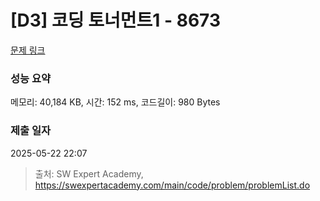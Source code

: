 # [D3] 코딩 토너먼트1 - 8673 

[문제 링크](https://swexpertacademy.com/main/code/problem/problemDetail.do?contestProbId=AW2Jldrqlo4DFASu) 

### 성능 요약

메모리: 40,184 KB, 시간: 152 ms, 코드길이: 980 Bytes

### 제출 일자

2025-05-22 22:07



> 출처: SW Expert Academy, https://swexpertacademy.com/main/code/problem/problemList.do